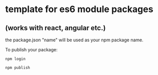 # template for es6 module packages

## (works with react, angular etc.)

the package.json "name" will be used as your npm package name.

To publish your package:

`npm login`

`npm publish`
